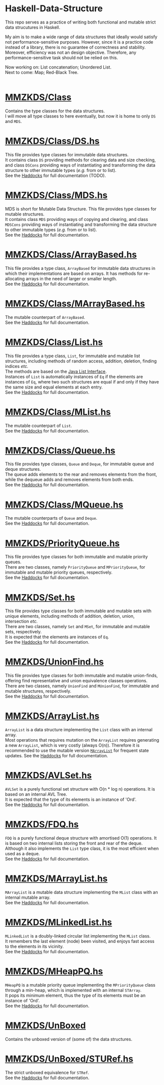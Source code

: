 # Haskell-Data-Structure
This repo serves as a practice of writing both functional and mutable strict data strucutures in Haskell.  

My aim is to make a wide range of data structures that ideally would satisfy not performance-sensitive purposes. However, since it is a practice code instead of a library, there is no guarantee of correctness and stability. Moreover, efficiency was not an design objective. Therefore, any performance-sensitive task should not be relied on this.  

Now working on: List concatenation; Unordered List.  
Next to come: Map; Red-Black Tree.  
<br />

<!-- # Contents   
## 1. [MMZKDS/Class](#mmzkds/class)  
* ### a. [MMZKDS/Class/DS.hs](mmzkds/class/dshs)
* ### b. [MMZKDS/Class/MDS.hs](mmzkds/class/mdshs) -->


# [MMZKDS/Class](MMZKDS/Class/)
Contains the type classes for the data structures.  
I will move all type classes to here eventually, but now it is home to only `DS` and `MDS`.  

# [MMZKDS/Class/DS.hs](MMZKDS/Class/DS.hs)
This file provides type classes for immutable data structures.  
It contains class `DS` providing methods for clearing data and size checking, and class `DSCons` providing ways of instantiating and transforming the data structure to other immutable types (*e.g.* from or to list).  
See the [Haddocks](MMZKDS/Class/DS.hs) for full documentation (TODO).  

# [MMZKDS/Class/MDS.hs](MMZKDS/Class/MDS.hs)
MDS is short for Mutable Data Structure. This file provides type classes for mutable structures.  
It contains class `MDS` providing ways of copying and clearing, and class `MDSCons` providing ways of instantiating and transforming the data structure to other immutable types (*e.g.* from or to list).  
See the [Haddocks](MMZKDS/Class/MDS.hs) for full documentation.  

# [MMZKDS/Class/ArrayBased.hs](MMZKDS/Class/ArrayBased.hs)
This file provides a type class, `ArrayBased` for immutable data structures in which their implementations are based on arrays. It has methods for re-allocating arrays in the need of larger or smaller length.  
See the [Haddocks](MMZKDS/Class/ArrayBased.hs) for full documentation.  

# [MMZKDS/Class/MArrayBased.hs](MMZKDS/Class/MArrayBased.hs)
The mutable counterpart of `ArrayBased`.  
See the [Haddocks](MMZKDS/Class/MArrayBased.hs) for full documentation.  

# [MMZKDS/Class/List.hs](MMZKDS/Class/List.hs)
This file provides a type class, `List`, for immutable and mutable list structures, including methods of random access, addition, deletion, finding indices *etc.*   
The methods are based on the [Java List Interface](https://docs.oracle.com/javase/8/docs/api/java/util/List.html).  
Instances of `List` is automatically instances of `Eq` if the elements are instances of `Eq`, where two such structures are equal if and only if they have the same size and equal elements at each entry.  
See the [Haddocks](MMZKDS/Class/List.hs) for full documentation.  

# [MMZKDS/Class/MList.hs](MMZKDS/Class/MList.hs)
The mutable counterpart of `List`.  
See the [Haddocks](MMZKDS/Class/MList.hs) for full documentation.  

# [MMZKDS/Class/Queue.hs](MMZKDS/Class/Queue.hs)
This file provides type classes, `Queue` and `Deque`, for immutable queue and deque structures.  
The queue adds elements to the rear and removes elements from the front, while the dequeue adds and removes elements from both ends.    
See the [Haddocks](MMZKDS/Class/Queue.hs) for full documentation.  

# [MMZKDS/Class/MQueue.hs](MMZKDS/Class/MQueue.hs)
The mutable counterparts of `Queue` and `Deque`.  
See the [Haddocks](MMZKDS/Class/MQueue.hs) for full documentation.  

# [MMZKDS/PriorityQueue.hs](MMZKDS/PriorityQueue.hs)
This file provides type classes for both immutable and mutable priority queues.  
There are two classes, namely `PriorityQueue` and `MPriorityQueue`, for immutable and mutable priority queues, respectively.  
See the [Haddocks](MMZKDS/PriorityQueue.hs) for full documentation.  

# [MMZKDS/Set.hs](MMZKDS/Set.hs)
This file provides type classes for both immutable and mutable sets with unique elements, including methods of addition, deletion, union, intersection *etc.*  
There are two classes, namely `Set` and `MSet`, for immutable and mutable sets, respectively.  
It is expected that the elements are instances of `Eq`.  
See the [Haddocks](MMZKDS/Set.hs) for full documentation.  

# [MMZKDS/UnionFind.hs](MMZKDS/UnionFind.hs)
This file provides type classes for both immutable and mutable union-finds, offering find representative and union equivalence classes operations.    
There are two classes, namely `UnionFind` and `MUnionFind`, for immutable and mutable structures, respectively.  
See the [Haddocks](MMZKDS/UnionFind.hs) for full documentation.  

# [MMZKDS/ArrayList.hs](MMZKDS/ArrayList.hs)
`ArrayList` is a data structure implementing the `List` class with an internal array.  
Most operations that requires mutation on the `ArrayList` requires generating a new `ArrayList`, which is very costly (always O(n)). Therefore it is recommended to use the mutable version [`MArrayList`](MMZKDS/MArrayList.hs) for frequent state updates.
See the [Haddocks](MMZKDS/ArrayList.hs) for full documentation.  

# [MMZKDS/AVLSet.hs](MMZKDS/AVLSet.hs)  
`AVLSet` is a purely functional set structure with O(n * log n) operations. It is based on an internal AVL Tree.  
It is expected that the type of its elements is an instance of 'Ord'.  
See the [Haddocks](MMZKDS/AVLSet.hs) for full documentation.  

# [MMZKDS/FDQ.hs](MMZKDS/FDQ.hs)  
`FDQ` is a purely functional deque structure with amortised O(1) operations. It is based on two internal lists storing the front and rear of the deque.  
Although it also implements the `List` type class, it is the most efficient when used as a deque.  
See the [Haddocks](MMZKDS/FDQ.hs) for full documentation.  

# [MMZKDS/MArrayList.hs](MMZKDS/MArrayList.hs)
`MArrayList` is a mutable data structure implementing the `MList` class with an internal mutable array.  
See the [Haddocks](MMZKDS/MArrayList.hs) for full documentation.  

# [MMZKDS/MLinkedList.hs](MMZKDS/MLinkedList.hs)
`MLinkedList` is a doubly-linked circular list implementing the `MList` class.  
It remembers the last element (node) been visited, and enjoys fast access to the elements in its vicinity.  
See the [Haddocks](MMZKDS/MLinkedList.hs) for full documentation.  

# [MMZKDS/MHeapPQ.hs](MMZKDS/MHeapPQ.hs)
`MHeapPQ` is a mutable priority queue implementing the `MPriorityQueue` class through a min-heap, which is implemented with an internal `STArray`.  
It pops its minimum element, thus the type of its elements must be an instance of 'Ord'.  
See the [Haddocks](MMZKDS/MHeapPQ.hs) for full documentation.  

# [MMZKDS/UnBoxed](MMZKDS/Unboxed/)
Contains the unboxed version of (some of) the data structures.  

# [MMZKDS/UnBoxed/STURef.hs](MMZKDS/Unboxed/STURef.hs)
The strict unboxed equivalence for `STRef`.  
See the [Haddocks](MMZKDS/Unboxed/STURef.hs) for full documentation.  
